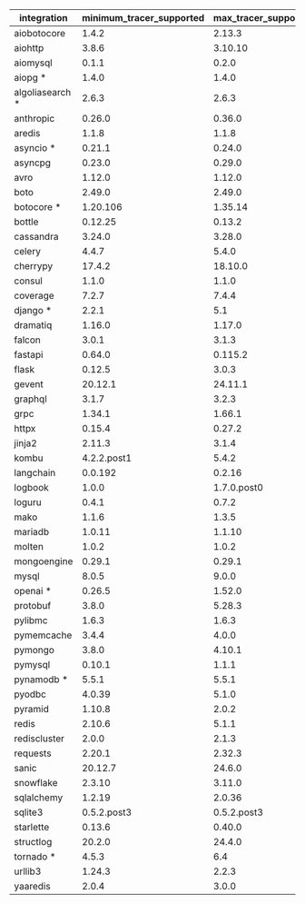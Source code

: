 | integration                 | minimum_tracer_supported    | max_tracer_supported        | minumum_available_supported | maximum_available_supported |
| --------------------------- | --------------------------- | --------------------------- | --------------------------- | --------------------------- |
| aiobotocore                 | 1.4.2                       | 2.13.3                      | 2.4.0                       | 2.15.2                      |
| aiohttp                     | 3.8.6                       | 3.10.10                     | 3.8.3                       | 3.11.2                      |
| aiomysql                    | 0.1.1                       | 0.2.0                       | 0.1.1                       | 0.2.0                       |
| aiopg *                     | 1.4.0                       | 1.4.0                       | 1.4.0                       | 1.4.0                       |
| algoliasearch *             | 2.6.3                       | 2.6.3                       | 2.6.2                       | 4.9.1                       |
| anthropic                   | 0.26.0                      | 0.36.0                      | 0.2.2                       | 0.39.0                      |
| aredis                      | 1.1.8                       | 1.1.8                       | 1.1.8                       | 1.1.8                       |
| asyncio *                   | 0.21.1                      | 0.24.0                      | 0.20.2                      | 0.24.0                      |
| asyncpg                     | 0.23.0                      | 0.29.0                      | 0.27.0                      | 0.30.0                      |
| avro                        | 1.12.0                      | 1.12.0                      | 1.11.1                      | 1.12.0                      |
| boto                        | 2.49.0                      | 2.49.0                      | 2.49.0                      | 2.49.0                      |
| botocore *                  | 1.20.106                    | 1.35.14                     | 1.29.13                     | 1.35.64                     |
| bottle                      | 0.12.25                     | 0.13.2                      | 0.12.23                     | 0.13.2                      |
| cassandra                   | 3.24.0                      | 3.28.0                      | 3.25.0                      | 3.29.2                      |
| celery                      | 4.4.7                       | 5.4.0                       | 5.2.7                       | 5.4.0                       |
| cherrypy                    | 17.4.2                      | 18.10.0                     | 18.8.0                      | 18.10.0                     |
| consul                      | 1.1.0                       | 1.1.0                       | 1.1.0                       | 1.1.0                       |
| coverage                    | 7.2.7                       | 7.4.4                       | 6.5.0                       | 7.6.7                       |
| django *                    | 2.2.1                       | 5.1                         | 4.1.3                       | 5.1.3                       |
| dramatiq                    | 1.16.0                      | 1.17.0                      | 1.13.0                      | 1.17.1                      |
| falcon                      | 3.0.1                       | 3.1.3                       | 3.1.1                       | 4.0.2                       |
| fastapi                     | 0.64.0                      | 0.115.2                     | 0.87.0                      | 0.115.5                     |
| flask                       | 0.12.5                      | 3.0.3                       | 2.2.2                       | 3.1.0                       |
| gevent                      | 20.12.1                     | 24.11.1                     | 22.10.2                     | 24.11.1                     |
| graphql                     | 3.1.7                       | 3.2.3                       | 3.2.3                       | 3.2.5                       |
| grpc                        | 1.34.1                      | 1.66.1                      | 1.50.0                      | 1.68.0                      |
| httpx                       | 0.15.4                      | 0.27.2                      | 0.23.1                      | 0.27.2                      |
| jinja2                      | 2.11.3                      | 3.1.4                       | 3.1.2                       | 3.1.4                       |
| kombu                       | 4.2.2.post1                 | 5.4.2                       | 5.2.4                       | 5.4.2                       |
| langchain                   | 0.0.192                     | 0.2.16                      | 0.0.16                      | 0.3.7                       |
| logbook                     | 1.0.0                       | 1.7.0.post0                 | 1.5.3                       | 1.8.0                       |
| loguru                      | 0.4.1                       | 0.7.2                       | 0.6.0                       | 0.7.2                       |
| mako                        | 1.1.6                       | 1.3.5                       | 1.2.4                       | 1.3.6                       |
| mariadb                     | 1.0.11                      | 1.1.10                      | 1.1.5.post2                 | 1.1.11                      |
| molten                      | 1.0.2                       | 1.0.2                       | 1.0.2                       | 1.0.2                       |
| mongoengine                 | 0.29.1                      | 0.29.1                      | 0.24.2                      | 0.29.1                      |
| mysql                       | 8.0.5                       | 9.0.0                       | 8.0.31                      | 9.1.0                       |
| openai *                    | 0.26.5                      | 1.52.0                      | 0.25.0                      | 1.54.4                      |
| protobuf                    | 3.8.0                       | 5.28.3                      | 4.21.9                      | 5.28.3                      |
| pylibmc                     | 1.6.3                       | 1.6.3                       | 1.6.3                       | 1.6.3                       |
| pymemcache                  | 3.4.4                       | 4.0.0                       | 4.0.0                       | 4.0.0                       |
| pymongo                     | 3.8.0                       | 4.10.1                      | 4.3.3                       | 4.10.1                      |
| pymysql                     | 0.10.1                      | 1.1.1                       | 1.0.2                       | 1.1.1                       |
| pynamodb *                  | 5.5.1                       | 5.5.1                       | 5.3.2                       | 6.0.1                       |
| pyodbc                      | 4.0.39                      | 5.1.0                       | 4.0.35                      | 5.2.0                       |
| pyramid                     | 1.10.8                      | 2.0.2                       | 2.0                         | 2.0.2                       |
| redis                       | 2.10.6                      | 5.1.1                       | 4.3.4                       | 5.2.0                       |
| rediscluster                | 2.0.0                       | 2.1.3                       | 2.1.3                       | 2.1.3                       |
| requests                    | 2.20.1                      | 2.32.3                      | 2.28.1                      | 2.32.3                      |
| sanic                       | 20.12.7                     | 24.6.0                      | 22.9.1                      | 24.6.0                      |
| snowflake                   | 2.3.10                      | 3.11.0                      | 2.8.1                       | 3.12.3                      |
| sqlalchemy                  | 1.2.19                      | 2.0.36                      | 1.4.44                      | 2.0.36                      |
| sqlite3                     | 0.5.2.post3                 | 0.5.2.post3                 |                             |                             |
| starlette                   | 0.13.6                      | 0.40.0                      | 0.22.0                      | 0.41.3                      |
| structlog                   | 20.2.0                      | 24.4.0                      | 22.2.0                      | 24.4.0                      |
| tornado *                   | 4.5.3                       | 6.4                         | 6.2                         | 6.4.1                       |
| urllib3                     | 1.24.3                      | 2.2.3                       | 1.26.12                     | 2.2.3                       |
| yaaredis                    | 2.0.4                       | 3.0.0                       | 3.0.0                       | 3.0.0                       |
